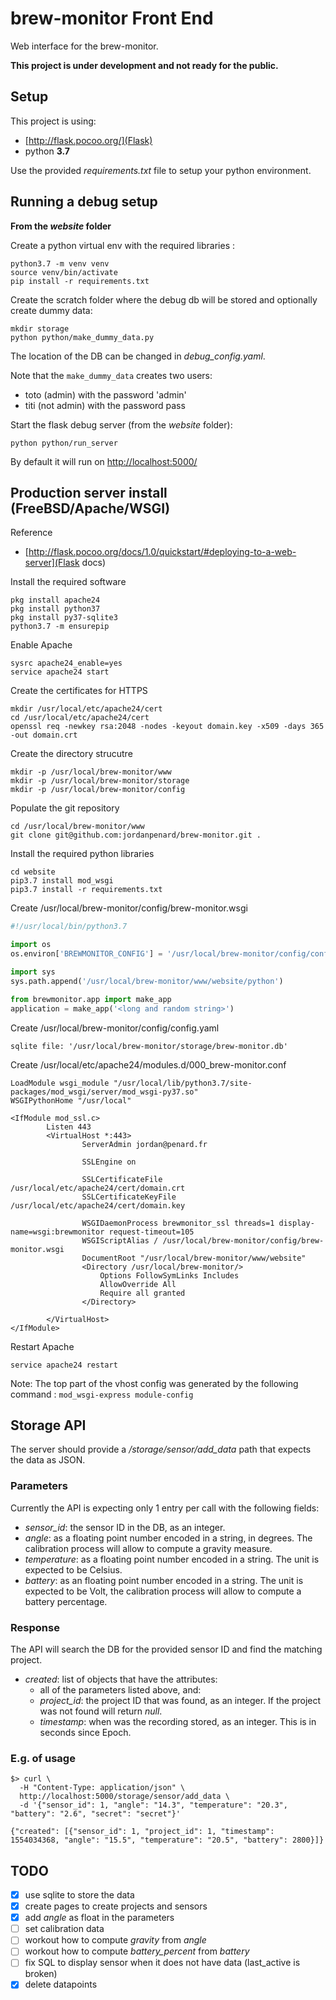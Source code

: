 # brew-monitor Front End
Web interface for the brew-monitor.

**This project is under development and not ready for the public.**

## Setup

This project is using:
 
- [http://flask.pocoo.org/](Flask)
- python **3.7**

Use the provided _requirements.txt_ file to setup your python environment.

## Running a debug setup

**From the _website_ folder**

Create a python virtual env with the required libraries :
```
python3.7 -m venv venv
source venv/bin/activate
pip install -r requirements.txt
```

Create the scratch folder where the debug db will be stored and optionally create dummy data:
```
mkdir storage
python python/make_dummy_data.py
```

The location of the DB can be changed in _debug_config.yaml_.

Note that the `make_dummy_data` creates two users:
- toto (admin) with the password 'admin'
- titi (not admin) with the password pass

Start the flask debug server (from the _website_ folder):
```
python python/run_server
```

By default it will run on [http://localhost:5000/]()

## Production server install (FreeBSD/Apache/WSGI)

Reference
 - [http://flask.pocoo.org/docs/1.0/quickstart/#deploying-to-a-web-server](Flask docs)

Install the required software
```
pkg install apache24
pkg install python37
pkg install py37-sqlite3
python3.7 -m ensurepip
```

Enable Apache
```
sysrc apache24_enable=yes
service apache24 start
```

Create the certificates for HTTPS
```
mkdir /usr/local/etc/apache24/cert
cd /usr/local/etc/apache24/cert
openssl req -newkey rsa:2048 -nodes -keyout domain.key -x509 -days 365 -out domain.crt
```

Create the directory strucutre
```
mkdir -p /usr/local/brew-monitor/www
mkdir -p /usr/local/brew-monitor/storage
mkdir -p /usr/local/brew-monitor/config
```

Populate the git repository
```
cd /usr/local/brew-monitor/www
git clone git@github.com:jordanpenard/brew-monitor.git .
```

Install the required python libraries
```
cd website
pip3.7 install mod_wsgi
pip3.7 install -r requirements.txt
```

Create /usr/local/brew-monitor/config/brew-monitor.wsgi
```python
#!/usr/local/bin/python3.7

import os
os.environ['BREWMONITOR_CONFIG'] = '/usr/local/brew-monitor/config/config.yaml'

import sys
sys.path.append('/usr/local/brew-monitor/www/website/python')

from brewmonitor.app import make_app
application = make_app('<long and random string>')
```

Create /usr/local/brew-monitor/config/config.yaml
```
sqlite file: '/usr/local/brew-monitor/storage/brew-monitor.db'
```

Create /usr/local/etc/apache24/modules.d/000_brew-monitor.conf
```
LoadModule wsgi_module "/usr/local/lib/python3.7/site-packages/mod_wsgi/server/mod_wsgi-py37.so"
WSGIPythonHome "/usr/local"

<IfModule mod_ssl.c>
        Listen 443
        <VirtualHost *:443>
                ServerAdmin jordan@penard.fr

                SSLEngine on

                SSLCertificateFile    /usr/local/etc/apache24/cert/domain.crt
                SSLCertificateKeyFile /usr/local/etc/apache24/cert/domain.key

                WSGIDaemonProcess brewmonitor_ssl threads=1 display-name=wsgi:brewmonitor request-timeout=105
                WSGIScriptAlias / /usr/local/brew-monitor/config/brew-monitor.wsgi
                DocumentRoot "/usr/local/brew-monitor/www/website"
                <Directory /usr/local/brew-monitor/>
                    Options FollowSymLinks Includes
                    AllowOverride All
                    Require all granted
                </Directory>

        </VirtualHost>
</IfModule>
```

Restart Apache
```
service apache24 restart
```

Note: The top part of the vhost config was generated by the following command : `mod_wsgi-express module-config`

## Storage API

The server should provide a _/storage/sensor/add_data_ path that expects the data as JSON.

### Parameters

Currently the API is expecting only 1 entry per call with the following fields:

* _sensor_id_: the sensor ID in the DB, as an integer.
* _angle_: as a floating point number encoded in a string, in degrees. The calibration process will allow to compute a gravity measure.
* _temperature_: as a floating point number encoded in a string. The unit is expected to be Celsius.
* _battery_: as an floating point number encoded in a string. The unit is expected to be Volt, the calibration process will allow to compute a battery percentage.

### Response

The API will search the DB for the provided sensor ID and find the matching project.

* _created_: list of objects that have the attributes:
    * all of the parameters listed above, and:
    * _project_id_: the project ID that was found, as an integer. If the project was not found will return _null_.
    * _timestamp_: when was the recording stored, as an integer. This is in seconds since Epoch.

### E.g. of usage

```
$> curl \
  -H "Content-Type: application/json" \
  http://localhost:5000/storage/sensor/add_data \
  -d '{"sensor_id": 1, "angle": "14.3", "temperature": "20.3", "battery": "2.6", "secret": "secret"}'

{"created": [{"sensor_id": 1, "project_id": 1, "timestamp": 1554034368, "angle": "15.5", "temperature": "20.5", "battery": 2800}]}
```

## TODO

- [x] use sqlite to store the data
- [x] create pages to create projects and sensors
- [x] add _angle_ as float in the parameters
- [ ] set calibration data
- [ ] workout how to compute _gravity_ from _angle_
- [ ] workout how to compute _battery_percent_ from _battery_
- [ ] fix SQL to display sensor when it does not have data (last_active is broken)
- [x] delete datapoints
